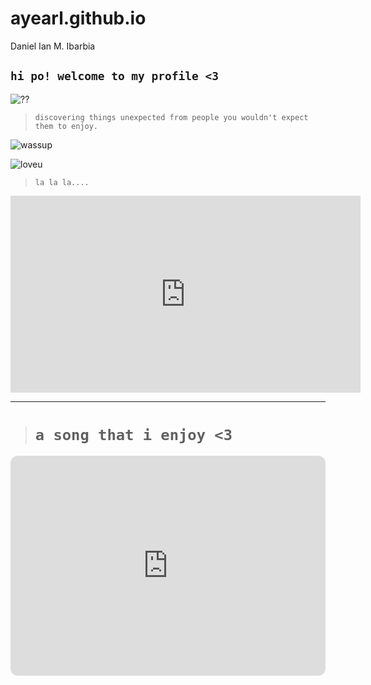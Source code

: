 # ayearl.github.io
Daniel Ian M. Ibarbia
## ``hi po! welcome to my profile <3``

![??](https://64.media.tumblr.com/b344b535d03f1bab4d2e99b68cfd09bc/8f5e13cee31d60ce-51/s1280x1920/de61730feb4e7b487e2da5b2f4de5045a852eca0.jpg)

>``discovering things unexpected from people you wouldn't expect them to enjoy.``

![wassup](https://i.pinimg.com/originals/88/70/1e/88701e6ef0ae647653438afb10e8f40b.jpg)

![loveu](https://renote.net/files/blobs/proxy/eyJfcmFpbHMiOnsibWVzc2FnZSI6IkJBaHBBeWs0QVE9PSIsImV4cCI6bnVsbCwicHVyIjoiYmxvYl9pZCJ9fQ==--2836785f765ee23aae800399331a42753d5a33d8/004.jpg)


>``la la la....``
<iframe width="560" height="315" src="https://www.youtube.com/embed/aeVa6WyGS7w" title="YouTube video player" frameborder="0" allow="accelerometer; autoplay; clipboard-write; encrypted-media; gyroscope; picture-in-picture; web-share" allowfullscreen></iframe>

---

> # ``a song that i enjoy <3``

<iframe style="border-radius:12px" src="https://open.spotify.com/embed/track/4KLZOU5V5XuEkvytSgyW6u?utm_source=generator" width="100%" height="352" frameBorder="0" allowfullscreen="" allow="autoplay; clipboard-write; encrypted-media; fullscreen; picture-in-picture" loading="lazy"></iframe>

